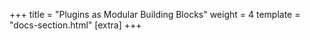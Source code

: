 +++
title = "Plugins as Modular Building Blocks"
weight = 4
template = "docs-section.html"
[extra]
+++
